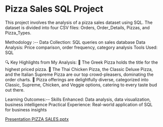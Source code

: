 # Pizza Sales SQL Project

This project involves the analysis of a pizza sales dataset using SQL. The dataset is divided into four CSV files: Orders, Order_Details, Pizzas, and Pizza_Types.

Methodology :--
Data Collection: SQL queries on sales database
Data Analysis: Price comparison, order frequency, category analysis
Tools Used: SQL

🔍 Key Highlights from My Analysis:
🍕 The Greek Pizza holds the title for the highest priced pizza. 
🍕 The Thai Chicken Pizza, the Classic Deluxe Pizza, and the Italian Supreme Pizza are our top crowd-pleasers, dominating the order charts. 
🍕 Pizza offerings are delightfully diverse, categorized into Classic, Supreme, Chicken, and Veggie options, catering to every taste bud out there.

Learning Outcomes:--
Skills Enhanced: Data analysis, data visualization, business intelligence
Practical Experience: Real-world application of SQL for business insights

[Presentation PIZZA SALES.pptx](https://github.com/user-attachments/files/16118318/Presentation.PIZZA.SALES.pptx)
